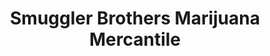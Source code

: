 ---
title: "Smuggler Brothers Marijuana Mercantile"
url: /sedro-woolley/smuggler-brothers-marijuana-mercantile/
shop: Hanf
---